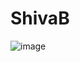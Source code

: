 # ShivaB
![image](https://github.com/Shivabajelan/ShivaB/assets/151003203/1ad9f1ef-7db4-44b6-b41c-485e3d0df670)
